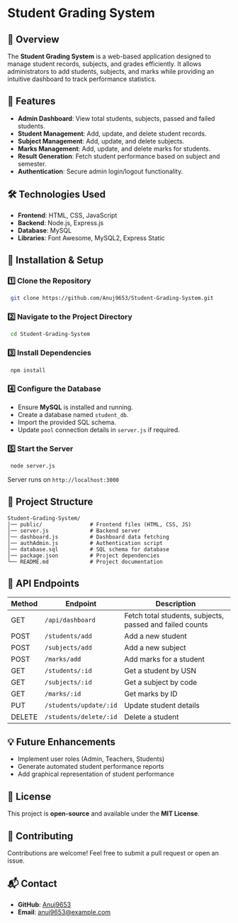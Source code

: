 # Student Grading System

## 📌 Overview
The **Student Grading System** is a web-based application designed to manage student records, subjects, and grades efficiently. It allows administrators to add students, subjects, and marks while providing an intuitive dashboard to track performance statistics.

## 🚀 Features
- **Admin Dashboard**: View total students, subjects, passed and failed students.
- **Student Management**: Add, update, and delete student records.
- **Subject Management**: Add, update, and delete subjects.
- **Marks Management**: Add, update, and delete marks for students.
- **Result Generation**: Fetch student performance based on subject and semester.
- **Authentication**: Secure admin login/logout functionality.

## 🛠️ Technologies Used
- **Frontend**: HTML, CSS, JavaScript
- **Backend**: Node.js, Express.js
- **Database**: MySQL
- **Libraries**: Font Awesome, MySQL2, Express Static

## 🔧 Installation & Setup
### 1️⃣ Clone the Repository
```bash
 git clone https://github.com/Anuj9653/Student-Grading-System.git
```
### 2️⃣ Navigate to the Project Directory
```bash
 cd Student-Grading-System
```
### 3️⃣ Install Dependencies
```bash
 npm install
```
### 4️⃣ Configure the Database
- Ensure **MySQL** is installed and running.
- Create a database named `student_db`.
- Import the provided SQL schema.
- Update `pool` connection details in `server.js` if required.

### 5️⃣ Start the Server
```bash
 node server.js
```
Server runs on `http://localhost:3000`

## 📂 Project Structure
```
Student-Grading-System/
│── public/               # Frontend files (HTML, CSS, JS)
│── server.js             # Backend server
│── dashboard.js          # Dashboard data fetching
│── authAdmin.js          # Authentication script
│── database.sql          # SQL schema for database
│── package.json          # Project dependencies
└── README.md             # Project documentation
```

## 📌 API Endpoints
| Method | Endpoint | Description |
|--------|---------|-------------|
| GET | `/api/dashboard` | Fetch total students, subjects, passed and failed counts |
| POST | `/students/add` | Add a new student |
| POST | `/subjects/add` | Add a new subject |
| POST | `/marks/add` | Add marks for a student |
| GET | `/students/:id` | Get a student by USN |
| GET | `/subjects/:id` | Get a subject by code |
| GET | `/marks/:id` | Get marks by ID |
| PUT | `/students/update/:id` | Update student details |
| DELETE | `/students/delete/:id` | Delete a student |

## 💡 Future Enhancements
- Implement user roles (Admin, Teachers, Students)
- Generate automated student performance reports
- Add graphical representation of student performance

## 📜 License
This project is **open-source** and available under the **MIT License**.

## 🤝 Contributing
Contributions are welcome! Feel free to submit a pull request or open an issue.

## 📬 Contact
- **GitHub**: [Anuj9653](https://github.com/Anuj9653)
- **Email**: anuj9653@example.com 



